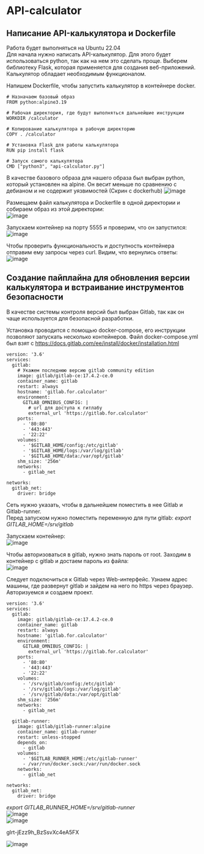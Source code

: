 # API-calculator

## Написание API-калькулятора и Dockerfile
Работа будет выполняться на Ubuntu 22.04   
Для начала нужно написать API-калькулятор. Для этого будет использоваться python, так как на нем это сделать проще. Выберем библиотеку Flask, которая применяется для создания веб-приложений. Калькулятор обладает необходимым функционалом.  
  
Напишем Dockerfile, чтобы запустить калькулятор в контейнере docker.   
```
# Назначаем базовый образ  
FROM python:alpine3.19

# Рабочая директория, где будут выполняться дальнейшие инструкции  
WORKDIR /calculator

# Копирование калькулятора в рабочую директорию  
COPY . /calculator

# Установка Flask для работы калькулятора  
RUN pip install flask

# Запуск самого калькулятора  
CMD ["python3", "api-calculator.py"]
```
В качестве базового образа для нашего образа был выбран python, который установлен на alpine. Он весит меньше по сравнению с дебианом и не содержит уязвимостей (Скрин с dockerhub)
![image](https://github.com/user-attachments/assets/80950483-ae75-4827-beb5-ccae3784a78f)  
  
Размещаем файл калькулятора и Dockerfile в одной директории и собираем образ из этой директории:  
![image](https://github.com/user-attachments/assets/6bf622d7-c0b0-4a5e-81e7-7f8486de2944)  

Запускаем контейнер на порту 5555 и проверим, что он запустился:  
![image](https://github.com/user-attachments/assets/c5682304-187d-4ab3-92cd-f02a7ac50b2f)
  
Чтобы проверить функциональность и доступность контейнера отправим ему запросы через curl. Видим, что вернулись ответы:  
![image](https://github.com/user-attachments/assets/7b348a80-449e-48cf-b452-54300dbe1dad)

## Создание пайплайна для обновления версии калькулятора и встраивание инструментов безопасности  

В качестве системы контроля версий был выбран Gitlab, так как он чаще используется для безопасной разработки.  
  
Установка проводится с помощью docker-compose, его инструкции позволяют запускать несколько контейнеров. Файл docker-compose.yml был взят с https://docs.gitlab.com/ee/install/docker/installation.html    
```  
version: '3.6'
services:
  gitlab:
    # Укажем последнюю версию gitlab community edition
    image: gitlab/gitlab-ce:17.4.2-ce.0
    container_name: gitlab
    restart: always
    hostname: 'gitlab.for.calculator'
    environment:
      GITLAB_OMNIBUS_CONFIG: |
        # url для доступа к гитлабу
        external_url 'https://gitlab.for.calculator'
    ports:
      - '80:80'
      - '443:443'
      - '22:22'
    volumes:
      - '$GITLAB_HOME/config:/etc/gitlab'
      - '$GITLAB_HOME/logs:/var/log/gitlab'
      - '$GITLAB_HOME/data:/var/opt/gitlab'
    shm_size: '256m'
    networks:
      - gitlab_net

networks:
  gitlab_net:
    driver: bridge
```
Сеть нужно указать, чтобы в дальнейшем поместить в нее Gitlab и Gitlab-runner.  
Перед запуском нужно поместить переменную для пути gitlab: *export GITLAB_HOME=/srv/gitlab*  
  
Запускаем контейнер:  
![image](https://github.com/user-attachments/assets/ebea6c9e-b49d-4858-8b40-2fa9e701978b)  

Чтобы авторизоваться в gitlab, нужно знать пароль от root. Заходим в контейнер c gitlab и достаем пароль из файла:  
![image](https://github.com/user-attachments/assets/b45c206e-08dd-4c90-ba5b-aa289110fc61)  

Следует подключиться к Gitlab через Web-интерфейс. Узнаем адрес машины, где развернут gitlab и зайдем на него по https через браузер. Авторизуемся и создаем проект.

```
version: '3.6'
services:
  gitlab:
    image: gitlab/gitlab-ce:17.4.2-ce.0
    container_name: gitlab
    restart: always
    hostname: 'gitlab.for.calculator'
    environment:
      GITLAB_OMNIBUS_CONFIG: |
        external_url 'https://gitlab.for.calculator'
    ports:
      - '80:80'
      - '443:443'
      - '22:22'
    volumes:
      - '/srv/gitlab/config:/etc/gitlab'
      - '/srv/gitlab/logs:/var/log/gitlab'
      - '/srv/gitlab/data:/var/opt/gitlab'
    shm_size: '256m'
    networks:
      - gitlab_net

  gitlab-runner:
    image: gitlab/gitlab-runner:alpine
    container_name: gitlab-runner
    restart: unless-stopped
    depends_on:
      - gitlab
    volumes:
      - '$GITLAB_RUNNER_HOME:/etc/gitlab-runner'
      - /var/run/docker.sock:/var/run/docker.sock
    networks:
      - gitlab_net

networks:
  gitlab_net:
    driver: bridge
```
*export GITLAB_RUNNER_HOME=/srv/gitlab-runner*  
![image](https://github.com/user-attachments/assets/eef70594-6998-473e-9b3b-fbab3599bdae)  
![image](https://github.com/user-attachments/assets/0a627fea-ae5f-45e0-bdb0-04088a10d61c)


glrt-jEzz9h_BzSsvXc4eA5FX
  
![image](https://github.com/user-attachments/assets/2d0e75a9-4017-440a-8754-7ee81064719a)






